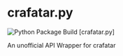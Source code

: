 # crafatar.py
![Python Package Build [crafatar.py]](https://github.com/PWRScript/crafatar.py/workflows/Python%20Package%20Build%20%5Bcrafatar.py%5D/badge.svg)

An unofficial API Wrapper for crafatar

